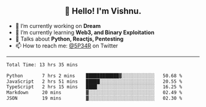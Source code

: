 <h2 align="center">👋 Hello! I'm Vishnu.</h2>


- 🔭 I’m currently working on **Dream**
- 🌱 I’m currently learning **Web3, and Binary Exploitation**
- 💬 Talks about **Python, Reactjs, Pentesting**
- 📫 How to reach me: [@5P34R](https://twitter.com/Vishnu27302693) on Twitter

---
<!--START_SECTION:waka-->

```txt
Total Time: 13 hrs 35 mins

Python       7 hrs 2 mins    ████████████▓░░░░░░░░░░░░   50.68 %
JavaScript   2 hrs 51 mins   █████░░░░░░░░░░░░░░░░░░░░   20.55 %
TypeScript   2 hrs 15 mins   ████░░░░░░░░░░░░░░░░░░░░░   16.25 %
Markdown     20 mins         ▓░░░░░░░░░░░░░░░░░░░░░░░░   02.49 %
JSON         19 mins         ▓░░░░░░░░░░░░░░░░░░░░░░░░   02.30 %
```

<!--END_SECTION:waka-->
